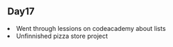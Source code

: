 ## Day17

<li> Went through lessions on codeacademy about lists
<li> Unfinnished pizza store project
